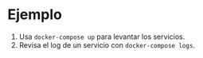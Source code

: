 Ejemplo
===

1. Usa ```docker-compose up``` para levantar los servicios.
2. Revisa el log de un servicio con ```docker-compose logs```.
